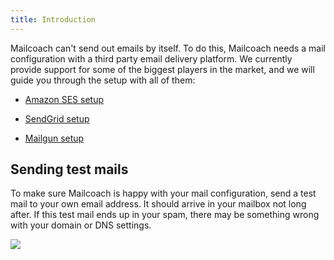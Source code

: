 ```yaml
---
title: Introduction
---
```


Mailcoach can't send out emails by itself. To do this, Mailcoach needs a mail configuration with a third party email delivery platform. We currently provide support for some of the biggest players in the market, and we will guide you through the setup with all of them:

- [Amazon SES setup](https://mailcoach.app/docs/app/mail-configuration/amazon-ses)

- [SendGrid setup](https://mailcoach.app/docs/app/mail-configuration/sendgrid)

- [Mailgun setup](https://mailcoach.app/docs/app/mail-configuration/mailgun)

## Sending test mails

To make sure Mailcoach is happy with your mail configuration, send a test mail to your own email address. It should arrive in your mailbox not long after. If this test mail ends up in your spam, there may be something wrong with your domain or DNS settings.

![](https://mailcoach.app/images/docs/app/mail-configuration/successful-test-mail.png)
